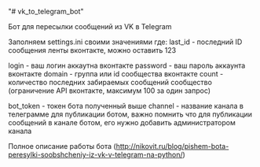 "# vk_to_telegram_bot"

Бот для пересылки сообщений из VK в Telegram

Заполняем settings.ini своими значениями
где:
last_id - последний ID сообщения ленты вконтакте, можно оставить 123

login - ваш логин аккаутна вконтакте
password - ваш пароль аккаунта вконтакте
domain - группа или id сообщества вконтакте
count - количество последних забираемых сообщений сообщество (ограничение API вконтакте, максимум 100 за один запрос)

bot_token - токен бота полученный выше
channel - название канала в телеграмме для публикации ботом, важно помнить что для публикации сообщений в канале ботом, его нужно добавить администратором канала

Полное описание работы бота (http://nikovit.ru/blog/pishem-bota-peresylki-soobshcheniy-iz-vk-v-telegram-na-python/)
